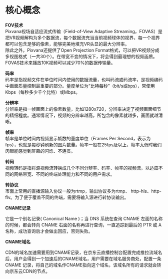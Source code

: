 # 核心概念  

**FOV技术**  
Pixvana视场自适应流式传输（Field-of-View Adaptive Streaming，FOVAS）是把VR视频解构为多个数据流，每个数据流充当当前视频球体的视界，每一个视界都可以包含足够的像素，能够完美地填充VR头显的最大分辨率。   
除此之外，Pixvana还提供了Open Projection Format格式，可以把VR视频分成多视图格式（一共30个）。在带宽不变的情况下，将会得到最理想的视频画质。FOVAS技术来播放10K视频可以减少70%的数据传输量。

**码率**  
码率是指视频文件在单位时间内使用的数据流量，也叫码流或码流率，是视频编码中画面质量控制最重要的部分。量度单位为“比特每秒”（bit/s或bps），常使用Kbps（每秒多少千个比特）或Mbps。

**分辨率**  
分辨率是指一帧画面上的像素数量，比如1280x720，分辨率决定了视频画面细节的精细程度。通常情况下，视频的分辨率越高，所包含的像素就越多，画面就越清晰。

**帧率**  
帧率是单位时间内视频显示帧数的量度单位（Frames Per Second，表示为fps），也就是每秒钟刷新的图片数量。帧率一般在25fps及以上，帧率太低时我们肉眼能感觉到屏幕的闪烁、不连贯。

**转码**  
视频转码是指将源视频流转换成几个不同分辨率、码率、帧率的视频流，以适应不同的网络带宽、不同的终端处理能力和不同的用户需求。

**转协议**  
市面上常用的直播源输入协议一般为rtmp，输出协议多为rtmp、 http-hls、http-flv。为了便于覆盖不同的终端，需要将输入源进行转协议输出。


**CNAME记录**

它是一个别名记录( Canonical Name )；当 DNS 系统在查询 CNAME
左面的名称的时候，都会转向 CNAME 右面的名称再进行查询，一直追踪到最后的 PTR 或 A
名称，成功查询后才会做出回应，否则失败。

**CNAME域名**

CDN的域名加速需要用到CNAME记录，在京东云直播控制台配置完成推拉流域名后，用户会得到一个加速后的CNAME域名，用户需要在域名服务商处，配置一条
CNAME
记录，将自己的域名作CNAME指向这个域名，该域名所有的请求就会转向京东云CDN的节点。

